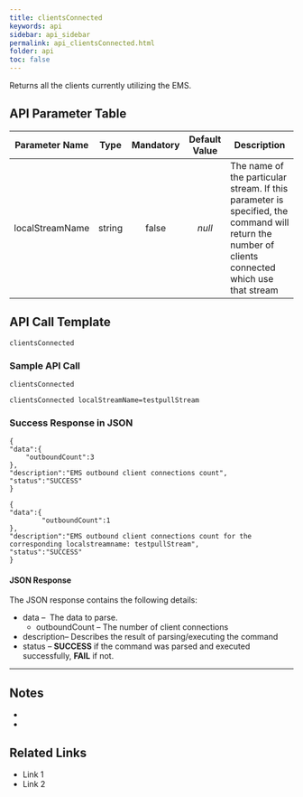 ```yaml
---
title: clientsConnected
keywords: api
sidebar: api_sidebar
permalink: api_clientsConnected.html
folder: api
toc: false
---
```




Returns all the clients currently utilizing the EMS.





## API Parameter Table

| **Parameter Name** |  Type  | **Mandatory** | **Default Value** | **Description**                          |
| :----------------: | :----: | :-----------: | :---------------: | ---------------------------------------- |
|  localStreamName   | string |     false     |      *null*       | The name of the particular stream. If this parameter is specified, the command will return the number of clients connected which use that stream |



## API Call Template

``` 
clientsConnected
```



### Sample API Call

```
clientsConnected
```

```
clientsConnected localStreamName=testpullStream
```

### Success Response in JSON

``` 
{
"data":{
    "outboundCount":3
},
"description":"EMS outbound client connections count",
"status":"SUCCESS"
}
```

```
{
"data":{
		"outboundCount":1
},
"description":"EMS outbound client connections count for the corresponding localstreamname: testpullStream",
"status":"SUCCESS"
}
```

#### JSON Response

The JSON response contains the following details:

- data –  The data to parse.
  - outboundCount – The number of client connections
- description– Describes the result of parsing/executing the command
- status – **SUCCESS** if the command was parsed and executed successfully, **FAIL** if not.

------

## Notes

- ​
- ​





## **Related Links**

- Link 1
- Link 2